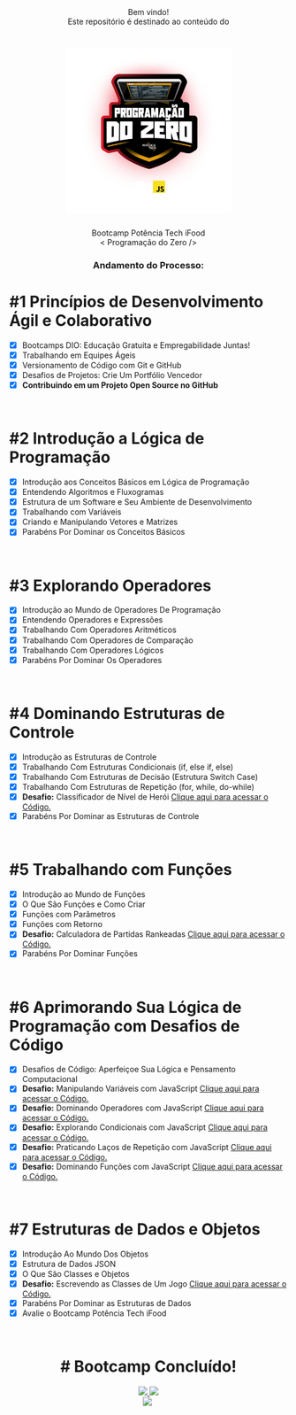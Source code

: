 <div align="center">
Bem vindo!
<br/>Este repositório é destinado ao conteúdo do
<h1><img height="300vh" src="img/logo.webp"></h1>
Bootcamp Potência Tech iFood <br/> < Programação do Zero /></h1>
<h3>Andamento do Processo:</h3>
</div>

# #1 Princípios de Desenvolvimento Ágil e Colaborativo

- [X] Bootcamps DIO: Educação Gratuita e Empregabilidade Juntas!
- [X] Trabalhando em Equipes Ágeis
- [X] Versionamento de Código com Git e GitHub
- [X] Desafios de Projetos: Crie Um Portfólio Vencedor
- [X] **Contribuindo em um Projeto Open Source no GitHub**

<br/>

# #2 Introdução a Lógica de Programação

- [X] Introdução aos Conceitos Básicos em Lógica de Programação
- [X] Entendendo Algoritmos e Fluxogramas
- [X] Estrutura de um Software e Seu Ambiente de Desenvolvimento
- [X] Trabalhando com Variáveis
- [X] Criando e Manipulando Vetores e Matrizes
- [X] Parabéns Por Dominar os Conceitos Básicos

<br/>

# #3 Explorando Operadores

- [X] Introdução ao Mundo de Operadores De Programação
- [X] Entendendo Operadores e Expressões
- [X] Trabalhando Com Operadores Aritméticos
- [X] Trabalhando Com Operadores de Comparação
- [X] Trabalhando Com Operadores Lógicos
- [X] Parabéns Por Dominar Os Operadores

<br/>

# #4 Dominando Estruturas de Controle

- [X] Introdução as Estruturas de Controle
- [X] Trabalhando Com Estruturas Condicionais (if, else if, else)
- [X] Trabalhando Com Estruturas de Decisão (Estrutura Switch Case)
- [X] Trabalhando Com Estruturas de Repetição (for, while, do-while)
- [X] **Desafio:** Classificador de Nível de Herói [Clique aqui para acessar o Código.](https://github.com/htonioni/javascript-dio._/blob/main/desafios-de-projeto/nivelHeroi.js)
- [X] Parabéns Por Dominar as Estruturas de Controle

<br/>

# #5 Trabalhando com Funções

- [X] Introdução ao Mundo de Funções
- [X] O Que São Funções e Como Criar
- [X] Funções com Parâmetros
- [X] Funções com Retorno
- [X] **Desafio:** Calculadora de Partidas Rankeadas [Clique aqui para acessar o Código.](https://github.com/htonioni/javascript-dio._/blob/main/desafios-de-projeto/calculadoraPartidas.js)
- [X] Parabéns Por Dominar Funções

<br/>

# #6 Aprimorando Sua Lógica de Programação com Desafios de Código

- [X] Desafios de Código: Aperfeiçoe Sua Lógica e Pensamento Computacional
- [X] **Desafio:** Manipulando Variáveis com JavaScript [Clique aqui para acessar o Código.](https://github.com/htonioni/javascript-dio._/blob/main/desafios-de-codigo/#1.js)
- [X] **Desafio:** Dominando Operadores com JavaScript [Clique aqui para acessar o Código.](https://github.com/htonioni/javascript-dio._/blob/main/desafios-de-codigo/#2.js)
- [X] **Desafio:** Explorando Condicionais com JavaScript [Clique aqui para acessar o Código.](https://github.com/htonioni/javascript-dio._/blob/main/desafios-de-codigo/#3.js)
- [X] **Desafio:** Praticando Laços de Repetição com JavaScript [Clique aqui para acessar o Código.](https://github.com/htonioni/javascript-dio._/blob/main/desafios-de-codigo/#4.js)
- [X] **Desafio:** Dominando Funções com JavaScript [Clique aqui para acessar o Código.](https://github.com/htonioni/javascript-dio._/blob/main/desafios-de-codigo/#5.js)

<br/>

# #7 Estruturas de Dados e Objetos

- [X] Introdução Ao Mundo Dos Objetos
- [X] Estrutura de Dados JSON
- [X] O Que São Classes e Objetos
- [X] **Desafio:** Escrevendo as Classes de Um Jogo [Clique aqui para acessar o Código.]()
- [X] Parabéns Por Dominar as Estruturas de Dados
- [X] Avalie o Bootcamp Potência Tech iFood

<br/>

<div align="center">
    <h1># Bootcamp Concluído!</h1>
    <a href="https://www.linkedin.com/in/htonioni/" target="_blank"><img height="25vh" src="https://github.com/leticiapalaro/leticiapalaro/blob/main/linkedin.png?raw=true" target="_blank">
    </a>
    <a href = "mailto:htonioni@outlook.com"><img height="25vh" src="https://github.com/leticiapalaro/leticiapalaro/blob/main/contato.png?raw=true" target="_blank"></a><br>
    <img src="https://hermes.digitalinnovation.one/certificates/cover/9DB4BADB.jpg">
    <img height="200vh" src=""><br>

</div>
